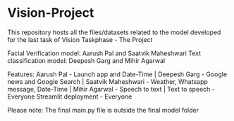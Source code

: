 # Vision-Project
This repository hosts all the files/datasets related to the model developed for the last task of Vision Taskphase - The Project

Facial Verification model: Aarush Pal and Saatvik Maheshwari
Text classification model: Deepesh Garg and Mihir Agarwal

Features:
Aarush Pal - Launch app and Date-Time | 
Deepesh Garg - Google news and Google Search | 
Saatvik Maheshwari - Weather, Whatsapp message, Date-Time | 
Mihir Agarwal - Speech to text | 
Text to speech - Everyone 
Streamlit deployment - Everyone

Please note: The final main.py file is outside the final model folder
